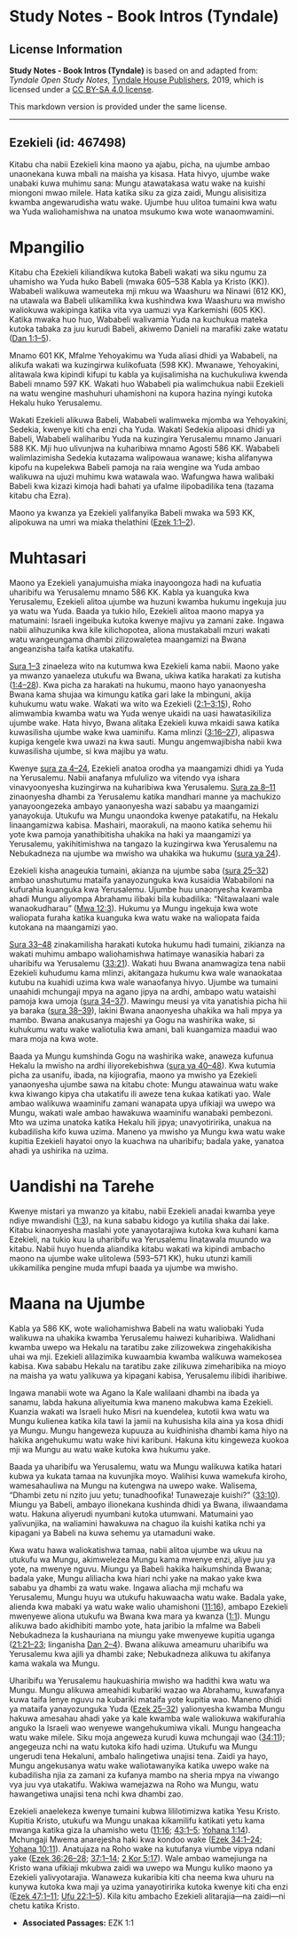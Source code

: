 # Study Notes - Book Intros (Tyndale)

## License Information

**Study Notes - Book Intros (Tyndale)** is based on and adapted from: _Tyndale Open Study Notes_, [Tyndale House Publishers](https://tyndaleopenresources.com/), 2019, which is licensed under a [CC BY-SA 4.0 license](https://creativecommons.org/licenses/by-sa/4.0/legalcode.en).

This markdown version is provided under the same license.



--------------------------------

## Ezekieli (id: 467498)

Kitabu cha nabii Ezekieli kina maono ya ajabu, picha, na ujumbe ambao unaonekana kuwa mbali na maisha ya kisasa. Hata hivyo, ujumbe wake unabaki kuwa muhimu sana: Mungu atawatakasa watu wake na kuishi miongoni mwao milele. Hata katika siku za giza zaidi, Mungu alisisitiza kwamba angewarudisha watu wake. Ujumbe huu ulitoa tumaini kwa watu wa Yuda waliohamishwa na unatoa msukumo kwa wote wanaomwamini.

Mpangilio
=========

Kitabu cha Ezekieli kiliandikwa kutoka Babeli wakati wa siku ngumu za uhamisho wa Yuda huko Babeli (mwaka 605–538 Kabla ya Kristo (KK)). Wababeli walikuwa wameuteka mji mkuu wa Waashuru wa Ninawi (612 KK), na utawala wa Babeli ulikamilika kwa kushindwa kwa Waashuru wa mwisho waliokuwa wakipinga katika vita vya uamuzi vya Karkemishi (605 KK). Katika mwaka huo huo, Wababeli walivamia Yuda na kuchukua mateka kutoka tabaka za juu kurudi Babeli, akiwemo Danieli na marafiki zake watatu ([Dan 1:1–5](https://ref.ly/Dan1:1-Dan1:5)).

Mnamo 601 KK, Mfalme Yehoyakimu wa Yuda aliasi dhidi ya Wababeli, na alikufa wakati wa kuzingirwa kulikofuata (598 KK). Mwanawe, Yehoyakini, alitawala kwa kipindi kifupi tu kabla ya kujisalimisha na kuchukuliwa kwenda Babeli mnamo 597 KK. Wakati huo Wababeli pia walimchukua nabii Ezekieli na watu wengine mashuhuri uhamishoni na kupora hazina nyingi kutoka Hekalu huko Yerusalemu.

Wakati Ezekieli alikuwa Babeli, Wababeli walimweka mjomba wa Yehoyakini, Sedekia, kwenye kiti cha enzi cha Yuda. Wakati Sedekia alipoasi dhidi ya Babeli, Wababeli waliharibu Yuda na kuzingira Yerusalemu mnamo Januari 588 KK. Mji huo ulivunjwa na kuharibiwa mnamo Agosti 586 KK. Wababeli walimlazimisha Sedekia kutazama walipowaua wanawe; kisha alifanywa kipofu na kupelekwa Babeli pamoja na raia wengine wa Yuda ambao walikuwa na ujuzi muhimu kwa watawala wao. Wafungwa hawa walibaki Babeli kwa kizazi kimoja hadi bahati ya ufalme ilipobadilika tena (tazama kitabu cha Ezra).

Maono ya kwanza ya Ezekieli yalifanyika Babeli mwaka wa 593 KK, alipokuwa na umri wa miaka thelathini ([Ezek 1:1–2](https://ref.ly/Ezek1:1-Ezek1:2)).

Muhtasari
=========

Maono ya Ezekieli yanajumuisha miaka inayoongoza hadi na kufuatia uharibifu wa Yerusalemu mnamo 586 KK. Kabla ya kuanguka kwa Yerusalemu, Ezekieli alitoa ujumbe wa huzuni kwamba hukumu ingekuja juu ya watu wa Yuda. Baada ya tukio hilo, Ezekieli alitoa maono mapya ya matumaini: Israeli ingeibuka kutoka kwenye majivu ya zamani zake. Ingawa nabii alihuzunika kwa kile kilichopotea, aliona mustakabali mzuri wakati watu wangeungama dhambi zilizowaletea maangamizi na Bwana angeanzisha taifa katika utakatifu.

[Sura 1–3](https://ref.ly/Ezek1:1-Ezek3:27) zinaeleza wito na kutumwa kwa Ezekieli kama nabii. Maono yake ya mwanzo yanaeleza utukufu wa Bwana, ukiwa katika harakati za kutisha ([1:4–28](https://ref.ly/Ezek1:4-Ezek1:28)). Kwa picha za harakati na hukumu, maono hayo yanaonyesha Bwana kama shujaa wa kimungu katika gari lake la mbinguni, akija kuhukumu watu wake. Wakati wa wito wa Ezekieli ([2:1–3:15](https://ref.ly/Ezek2:1-Ezek3:15)), Roho alimwambia kwamba watu wa Yuda wenye ukaidi na uasi hawatasikiliza ujumbe wake. Hata hivyo, Bwana alitaka Ezekieli kuwa mkaidi sawa katika kuwasilisha ujumbe wake kwa uaminifu. Kama mlinzi ([3:16–27](https://ref.ly/Ezek3:16-Ezek3:27)), alipaswa kupiga kengele kwa uwazi na kwa sauti. Mungu angemwajibisha nabii kwa kuwasilisha ujumbe, si kwa majibu ya watu.

Kwenye [sura za 4–24](https://ref.ly/Ezek4:1-Ezek24:27), Ezekieli anatoa orodha ya maangamizi dhidi ya Yuda na Yerusalemu. Nabii anafanya mfululizo wa vitendo vya ishara vinavyoonyesha kuzingirwa na kuharibiwa kwa Yerusalemu. [Sura za 8–11](https://ref.ly/Ezek8:1-Ezek11:25) zinaonyesha dhambi za Yerusalemu katika mandhari manne ya machukizo yanayoongezeka ambayo yanaonyesha wazi sababu ya maangamizi yanayokuja. Utukufu wa Mungu unaondoka kwenye patakatifu, na Hekalu linaangamizwa kabisa. Mashairi, maorakuli, na maono katika sehemu hii yote kwa pamoja yanathibitisha uhakika na haki ya maangamizi ya Yerusalemu, yakihitimishwa na tangazo la kuzingirwa kwa Yerusalemu na Nebukadneza na ujumbe wa mwisho wa uhakika wa hukumu ([sura ya 24](https://ref.ly/Ezek24:1-Ezek24:27)).

Ezekieli kisha anageukia tumaini, akianza na ujumbe saba ([sura 25–32](https://ref.ly/Ezek25:1-Ezek32:32)) ambao unashutumu mataifa yanayozunguka kwa kusaidia Wababiloni na kufurahia kuanguka kwa Yerusalemu. Ujumbe huu unaonyesha kwamba ahadi Mungu aliyompa Abrahamu ilibaki bila kubadilika: “Nitawalaani wale wanaokudharau” ([Mwa 12:3](https://ref.ly/Gen12:3)). Hukumu ya Mungu ingekuja kwa wote waliopata furaha katika kuanguka kwa watu wake na waliopata faida kutokana na maangamizi yao.

[Sura 33–48](https://ref.ly/Ezek33:1-Ezek48:35) zinakamilisha harakati kutoka hukumu hadi tumaini, zikianza na wakati muhimu ambapo waliohamishwa hatimaye wanasikia habari za uharibifu wa Yerusalemu ([33:21](https://ref.ly/Ezek33:21)). Wakati huu Bwana anamwagiza tena nabii Ezekieli kuhudumu kama mlinzi, akitangaza hukumu kwa wale wanaokataa kutubu na kuahidi uzima kwa wale wanaofanya hivyo. Ujumbe wa tumaini unaahidi mchungaji mpya na agano jipya na ardhi, ambapo watu wataishi pamoja kwa umoja ([sura 34–37](https://ref.ly/Ezek34:1-Ezek37:28)). Mawingu meusi ya vita yanatishia picha hii ya baraka ([sura 38–39](https://ref.ly/Ezek38:1-Ezek39:29)), lakini Bwana anaonyesha uhakika wa hali mpya ya mambo. Bwana anakusanya majeshi ya Gogu na washirika wake, si kuhukumu watu wake waliotulia kwa amani, bali kuangamiza maadui wao mara moja na kwa wote.

Baada ya Mungu kumshinda Gogu na washirika wake, anaweza kufunua Hekalu la mwisho na ardhi iliyorekebishwa ([sura ya 40–48](https://ref.ly/Ezek40:1-Ezek48:35)). Kwa kutumia picha za usanifu, ibada, na kijiografia, maono ya mwisho ya Ezekieli yanaonyesha ujumbe sawa na kitabu chote: Mungu atawainua watu wake kwa kiwango kipya cha utakatifu ili aweze tena kukaa katikati yao. Wale ambao walikuwa waaminifu zamani wanapata upya ufikiaji wa uwepo wa Mungu, wakati wale ambao hawakuwa waaminifu wanabaki pembezoni. Mto wa uzima unatoka katika Hekalu hili jipya; unavyotiririka, unakua na kubadilisha kifo kuwa uzima. Maneno ya mwisho ya Mungu kwa watu wake kupitia Ezekieli hayatoi onyo la kuachwa na uharibifu; badala yake, yanatoa ahadi ya ushirika na uzima.

Uandishi na Tarehe
==================

Kwenye mistari ya mwanzo ya kitabu, nabii Ezekieli anadai kwamba yeye ndiye mwandishi ([1:3](https://ref.ly/Ezek1:3)), na kuna sababu kidogo ya kutilia shaka dai lake. Kitabu kinaonyesha maslahi yote yanayotarajiwa kutoka kwa kuhani kama Ezekieli, na tukio kuu la uharibifu wa Yerusalemu linatawala muundo wa kitabu. Nabii huyo huenda aliandika kitabu wakati wa kipindi ambacho maono na ujumbe wake ulitolewa (593–571 KK), huku utunzi kamili ukikamilika pengine muda mfupi baada ya ujumbe wa mwisho.

Maana na Ujumbe
===============

Kabla ya 586 KK, wote waliohamishwa Babeli na watu waliobaki Yuda walikuwa na uhakika kwamba Yerusalemu haiwezi kuharibiwa. Walidhani kwamba uwepo wa Hekalu na taratibu zake zilizowekwa zingehakikisha uhai wa mji. Ezekieli alilazimika kuwaambia kwamba walikuwa wamekosea kabisa. Kwa sababu Hekalu na taratibu zake zilikuwa zimeharibika na mioyo na maisha ya watu yalikuwa ya kipagani kabisa, Yerusalemu ilibidi iharibiwe.

Ingawa manabii wote wa Agano la Kale walilaani dhambi na ibada ya sanamu, labda hakuna aliyeitumia kwa maneno makubwa kama Ezekieli. Kuanzia wakati wa Israeli huko Misri na kuendelea, kutotii kwa watu wa Mungu kulienea katika kila tawi la jamii na kuhusisha kila aina ya kosa dhidi ya Mungu. Mungu hangeweza kupuuza au kuidhinisha dhambi kama hiyo na hakika angehukumu watu wake hivi karibuni. Hakuna kitu kingeweza kuokoa mji wa Mungu au watu wake kutoka kwa hukumu yake.

Baada ya uharibifu wa Yerusalemu, watu wa Mungu walikuwa katika hatari kubwa ya kukata tamaa na kuvunjika moyo. Walihisi kuwa wamekufa kiroho, wamesahauliwa na Mungu na kutengwa na uwepo wake. Walisema, “Dhambi zetu ni nzito juu yetu; tunadhoofika! Tunawezaje kuishi?” ([33:10](https://ref.ly/Ezek33:10)). Miungu ya Babeli, ambayo ilionekana kushinda dhidi ya Bwana, iliwaandama watu. Hakuna aliyerudi nyumbani kutoka utumwani. Matumaini yao yalivunjika, na waliamini hawakuwa na chaguo ila kuishi katika nchi ya kipagani ya Babeli na kuwa sehemu ya utamaduni wake.

Kwa watu hawa waliokatishwa tamaa, nabii alitoa ujumbe wa ukuu na utukufu wa Mungu, akimwelezea Mungu kama mwenye enzi, aliye juu ya yote, na mwenye nguvu. Miungu ya Babeli hakika haikumshinda Bwana; badala yake, Mungu aliliacha kwa hiari nchi yake na makao yake kwa sababu ya dhambi za watu wake. Ingawa aliacha mji mchafu wa Yerusalemu, Mungu huyu wa utukufu hakuwaacha watu wake. Badala yake, alienda kwa mabaki ya watu wake walio uhamishoni ([11:16](https://ref.ly/Ezek11:16)), ambapo Ezekieli mwenyewe aliona utukufu wa Bwana kwa mara ya kwanza ([1:1](https://ref.ly/Ezek1:1)). Mungu alikuwa bado akidhibiti mambo yote, hata jaribio la mfalme wa Babeli Nebukadneza la kushauriana na miungu yake mwenyewe kupitia uganga ([21:21–23](https://ref.ly/Ezek21:21-Ezek21:23); linganisha [Dan 2–4](https://ref.ly/Dan2:1-Dan4:37)). Bwana alikuwa ameamuru uharibifu wa Yerusalemu kwa ajili ya dhambi zake; Nebukadneza alikuwa tu akifanya kama wakala wa Mungu.

Uharibifu wa Yerusalemu haukuashiria mwisho wa hadithi kwa watu wa Mungu. Mungu alikuwa ameahidi kubariki wazao wa Abrahamu, kuwafanya kuwa taifa lenye nguvu na kubariki mataifa yote kupitia wao. Maneno dhidi ya mataifa yanayozunguka Yuda ([Ezek 25–32](https://ref.ly/Ezek25:1-Ezek32:32)) yalionyesha kwamba Mungu hakuwa amesahau ahadi yake ya kale kwamba wale waliokuwa wakifurahia anguko la Israeli wao wenyewe wangehukumiwa vikali. Mungu hangeacha watu wake milele. Siku moja angeweza kurudi kuwa mchungaji wao ([34:11](https://ref.ly/Ezek34:11)); angegeuza nchi na watu kutoka kifo hadi uzima. Utukufu wa Mungu ungerudi tena Hekaluni, ambalo halingetiwa unajisi tena. Zaidi ya hayo, Mungu angekusanya watu wake waliotawanyika katika uwepo wake na kubadilisha njia za zamani za kufanya mambo na sheria mpya na viwango vya juu vya utakatifu. Wakiwa wamejazwa na Roho wa Mungu, watu hawangetiwa unajisi tena nchi kwa dhambi zao.

Ezekieli anaelekeza kwenye tumaini kubwa lililotimizwa katika Yesu Kristo. Kupitia Kristo, utukufu wa Mungu unakaa kikamilifu katikati yetu kama mwanga katika giza la uhamisho wetu ([11:16](https://ref.ly/Ezek11:16); [43:1–5](https://ref.ly/Ezek43:1-Ezek43:5); [Yohana 1:14](https://ref.ly/John1:14)). Mchungaji Mwema anarejesha haki kwa kondoo wake ([Ezek 34:1–24](https://ref.ly/Ezek34:1-Ezek34:24); [Yohana 10:11](https://ref.ly/John10:11)). Anatujaza na Roho wake na kutufanya viumbe vipya ndani yake ([Ezek 36:26–28](https://ref.ly/Ezek36:26-Ezek36:28); [37:1–14](https://ref.ly/Ezek37:1-Ezek37:14); [2 Kor 5:17](https://ref.ly/2Cor5:17)). Wale ambao wamejiunga na Kristo wana ufikiaji mkubwa zaidi wa uwepo wa Mungu kuliko maono ya Ezekieli yalivyotarajia. Wanaweza kukaribia kiti cha neema kwa uhuru na kunywa kutoka kwa maji ya uzima yanayotiririka kutoka kwenye kiti cha enzi ([Ezek 47:1–11](https://ref.ly/Ezek47:1-Ezek47:11); [Ufu 22:1–5](https://ref.ly/Rev22:1-Rev22:5)). Kila kitu ambacho Ezekieli alitarajia—na zaidi—ni chetu katika Kristo.

* **Associated Passages:** EZK 1:1

